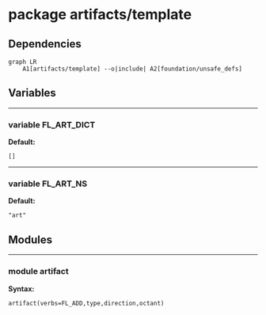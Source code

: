 # package artifacts/template


## Dependencies

```mermaid
graph LR
    A1[artifacts/template] --o|include| A2[foundation/unsafe_defs]
```

## Variables


---

### variable FL_ART_DICT

__Default:__

    []

---

### variable FL_ART_NS

__Default:__

    "art"

## Modules


---

### module artifact

__Syntax:__

    artifact(verbs=FL_ADD,type,direction,octant)

